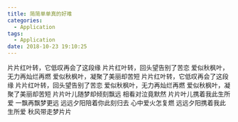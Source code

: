 ```yaml
---
title: 简简单单真的好难
categories:
  - Application
tags:
  - Application
date: 2018-10-23 19:10:25
---
```


片片红叶转，它低叹再会了这段缘
片片红叶转，回头望告别了苦恋
爱似秋枫叶，无力再灿烂再燃
爱似秋枫叶，凝聚了美丽却苦短
片片红叶转，它低叹再会了这段缘
片片红叶转，回头望告别了苦恋
爱似秋枫叶，无力再灿烂再燃
爱似秋枫叶，凝聚了美丽却苦短
片片叶儿随梦却倾刻飘远
相看对泣竟默然
片片叶儿携着我此生所爱
一飘再飘梦更远
远远夕阳陪着你此刻归去
心中爱火怎复燃
远远夕阳携着我此生所爱
秋风带走梦片片


